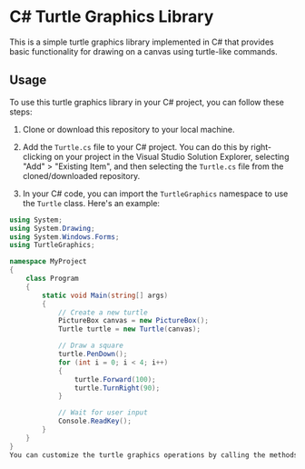# C# Turtle Graphics Library

This is a simple turtle graphics library implemented in C# that provides basic functionality for drawing on a canvas using turtle-like commands.

## Usage

To use this turtle graphics library in your C# project, you can follow these steps:

1. Clone or download this repository to your local machine.

2. Add the `Turtle.cs` file to your C# project. You can do this by right-clicking on your project in the Visual Studio Solution Explorer, selecting "Add" > "Existing Item", and then selecting the `Turtle.cs` file from the cloned/downloaded repository.

3. In your C# code, you can import the `TurtleGraphics` namespace to use the `Turtle` class. Here's an example:

```csharp
using System;
using System.Drawing;
using System.Windows.Forms;
using TurtleGraphics;

namespace MyProject
{
    class Program
    {
        static void Main(string[] args)
        {
            // Create a new turtle
            PictureBox canvas = new PictureBox();
            Turtle turtle = new Turtle(canvas);

            // Draw a square
            turtle.PenDown();
            for (int i = 0; i < 4; i++)
            {
                turtle.Forward(100);
                turtle.TurnRight(90);
            }

            // Wait for user input
            Console.ReadKey();
        }
    }
}
You can customize the turtle graphics operations by calling the methods of the Turtle class, such as Forward, TurnLeft, TurnRight, PenUp, PenDown, and Clear, to create your own graphics designs.
